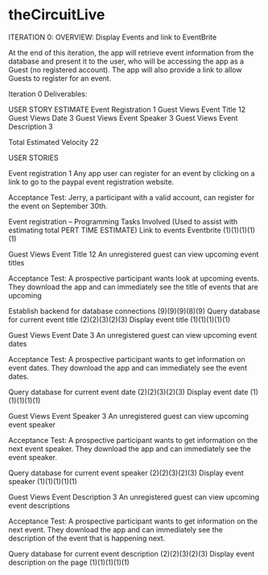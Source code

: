 # theCircuitLive

ITERATION 0: 
OVERVIEW: Display Events and link to EventBrite


At the end of this iteration, the app will retrieve event information from the database and present it to the user, who will be accessing the app as a Guest (no registered account).  The app will also provide a link to allow Guests to register for an event.


Iteration 0 Deliverables:


USER STORY
ESTIMATE
Event Registration
1
Guest Views Event Title
12
Guest Views Date
3
Guest Views Event Speaker
3
Guest Views Event Description
3








Total Estimated Velocity
22










USER STORIES


Event registration
1
Any app user can register for an event by clicking on a link to go to the paypal event registration website.




Acceptance Test: Jerry, a participant with a valid account, can register for the event on September 30th.




Event registration  – Programming Tasks Involved 
(Used to assist with estimating total PERT TIME ESTIMATE)
Link to events Eventbrite
(1)(1)(1)(1)(1)






Guest Views Event Title
12
An unregistered guest can view upcoming event titles




Acceptance Test: A prospective participant wants look at upcoming events. They download the app and can immediately see the title of events that are upcoming


Establish backend for database connections 
(9)(9)(9)(8)(9)
Query database for current event title
(2)(2)(3)(2)(3)
Display event title
(1)(1)(1)(1)(1)


Guest Views Event Date
3
An unregistered guest can view upcoming event dates




Acceptance Test: A prospective participant wants to get information on event dates. They download the app and can immediately see the event dates.


Query database for current event date
(2)(2)(3)(2)(3)
Display event date
(1)(1)(1)(1)(1)


Guest Views Event Speaker
3
An unregistered guest can view upcoming event speaker




Acceptance Test: A prospective participant wants to get information on the next event speaker. They download the app and can immediately see the event speaker.


Query database for current event speaker
(2)(2)(3)(2)(3)
Display event speaker
(1)(1)(1)(1)(1)


Guest Views Event Description
3
An unregistered guest can view upcoming event descriptions




Acceptance Test: A prospective participant wants to get information on the next event. They download the app and can immediately see the description of the event that is happening next.


Query database for current event description
(2)(2)(3)(2)(3)
Display event description on the page
(1)(1)(1)(1)(1)
